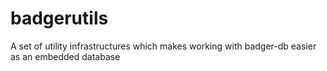 # badgerutils
A set of utility infrastructures which makes working with badger-db easier as an embedded database
